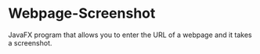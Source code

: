 # Webpage-Screenshot

JavaFX program that allows you to enter the URL of a webpage and it takes a screenshot.
